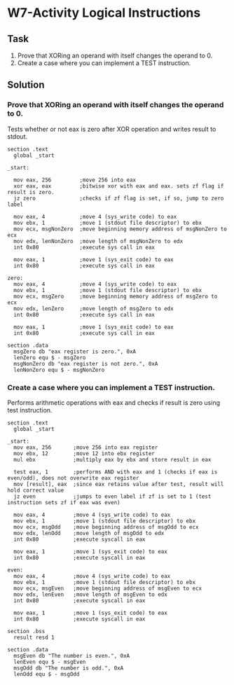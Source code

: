 # W7-Activity Logical Instructions

## Task

1. Prove that XORing an operand with itself changes the operand to 0.
2. Create a case where you can implement a TEST instruction.

## Solution

### Prove that XORing an operand with itself changes the operand to 0.

Tests whether or not eax is zero after XOR operation and writes result to stdout.

```assembly
section .text
  global _start

_start:

  mov eax, 256         ;move 256 into eax
  xor eax, eax         ;bitwise xor with eax and eax. sets zf flag if result is zero.
  jz zero              ;checks if zf flag is set, if so, jump to zero label

  mov eax, 4           ;move 4 (sys_write code) to eax
  mov ebx, 1           ;move 1 (stdout file descriptor) to ebx
  mov ecx, msgNonZero  ;move beginning memory address of msgNonZero to ecx
  mov edx, lenNonZero  ;move length of msgNonZero to edx
  int 0x80             ;execute sys call in eax

  mov eax, 1           ;move 1 (sys_exit code) to eax
  int 0x80             ;execute sys call in eax

zero:
  mov eax, 4           ;move 4 (sys_write code) to eax
  mov ebx, 1           ;move 1 (stdout file descriptor) to ebx
  mov ecx, msgZero     ;move beginning memory address of msgZero to ecx
  mov edx, lenZero     ;move length of msgZero to edx
  int 0x80             ;execute sys call in eax

  mov eax, 1           ;move 1 (sys_exit code) to eax
  int 0x80             ;execute sys call in eax

section .data
  msgZero db "eax register is zero.", 0xA
  lenZero equ $ - msgZero
  msgNonZero db "eax register is not zero.", 0xA
  lenNonZero equ $ - msgNonZero
```

### Create a case where you can implement a TEST instruction.

Performs arithmetic operations with eax and checks if result is zero using test instruction.

```assembly
section .text
  global _start

_start:
  mov eax, 256       ;move 256 into eax register
  mov ebx, 12        ;move 12 into ebx register
  mul ebx            ;multiply eax by ebx and store result in eax

  test eax, 1        ;performs AND with eax and 1 (checks if eax is even/odd), does not overwrite eax register
  mov [result], eax  ;since eax retains value after test, result will hold correct value
  jz even            ;jumps to even label if zf is set to 1 (test instruction sets zf if eax was even)

  mov eax, 4         ;move 4 (sys_write code) to eax
  mov ebx, 1         ;move 1 (stdout file descriptor) to ebx
  mov ecx, msgOdd    ;move beginning address of msgOdd to ecx
  mov edx, lenOdd    ;move length of msgOdd to edx
  int 0x80           ;execute syscall in eax

  mov eax, 1         ;move 1 (sys_exit code) to eax
  int 0x80           ;execute syscall in eax

even:
  mov eax, 4         ;move 4 (sys_write code) to eax
  mov ebx, 1         ;move 1 (stdout file descriptor) to ebx
  mov ecx, msgEven   ;move beginning address of msgEven to ecx
  mov edx, lenEven   ;move length of msgEven to edx
  int 0x80           ;execute syscall in eax

  mov eax, 1         ;move 1 (sys_exit code) to eax
  int 0x80           ;execute syscall in eax

section .bss
  result resd 1

section .data
  msgEven db "The number is even.", 0xA
  lenEven equ $ - msgEven
  msgOdd db "The number is odd.", 0xA
  lenOdd equ $ - msgOdd
```
